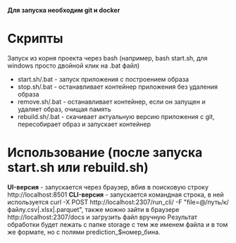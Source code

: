 **Для запуска необходим git и docker**
# Скрипты
Запуск из корня проекта через bash (например, bash start.sh, для windows просто двойной клик на .bat файл)
- start.sh/.bat - запуск приложения с построением образа
- stop.sh/.bat - останавливает контейнер приложения без удаления образа
- remove.sh/.bat - останавливает контейнер, если он запущен и удаляет образ, очищая память
- rebuild.sh/.bat - скачивает актуальную версию приложения с git, пересобирает образ и запускает контейнер
# Использование (после запуска start.sh или rebuild.sh)
**UI-версия** - запускается через браузер, вбив в поисковую строку http://localhost:8501
**CLI-версия** - запускается командная строка, в ней используется curl -X POST http://localhost:2307/run_cli/ -F "file=@/путь/к/файлу.csv|.xlsx|.parquet", также можно зайти в браузере http://localhost:2307/docs и загрузить файл вручную
Результат обработки будет лежать с папке storage с тем же именем файла и в том же формате, но с полями prediction_$номер_бина.